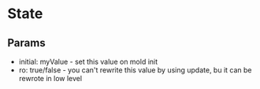 # State

## Params

* initial: myValue - set this value on mold init
* ro: true/false - you can't rewrite this value by using update, bu it can be rewrote in low level
